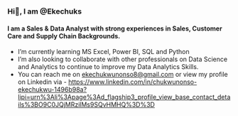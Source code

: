 ### Hi👋, I am @Ekechuks
#### I am a Sales & Data Analyst with strong experiences in Sales, Customer Care and Supply Chain Backgrounds.
- I’m currently learning MS Excel, Power BI, SQL and Python
- I’m also looking to collaborate with other professionals on Data Science and Analytics to continue to improve my Data Analytics Skills.
- You can reach me on ekechukwunonso8@gmail.com or view my profile on Linkedin via - https://www.linkedin.com/in/chukwunonso-ekechukwu-1496b98a?lipi=urn%3Ali%3Apage%3Ad_flagship3_profile_view_base_contact_details%3BO9C0JQjMRzilMs9SQvHMHQ%3D%3D

<!---
Ekechuks/Ekechuks is a ✨ special ✨ repository because its `README.md` (this file) appears on your GitHub profile.
You can click the Preview link to take a look at your changes.
--->
